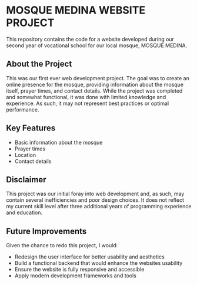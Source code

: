 # MOSQUE MEDINA WEBSITE PROJECT

This repository contains the code for a website developed during our second year of vocational school for our local mosque, MOSQUE MEDINA.

## About the Project

This was our first ever web development project. The goal was to create an online presence for the mosque, providing information about the mosque itself, prayer times, and contact details. While the project was completed and somewhat functional, it was done with limited knowledge and experience. As such, it may not represent best practices or optimal performance.

## Key Features

- Basic information about the mosque
- Prayer times
- Location
- Contact details

## Disclaimer

This project was our initial foray into web development and, as such, may contain several inefficiencies and poor design choices. It does not reflect my current skill level after three additional years of programming experience and education.

## Future Improvements

Given the chance to redo this project, I would:

- Redesign the user interface for better usability and aesthetics
- Build a functional backend that would enhance the websites usability
- Ensure the website is fully responsive and accessible
- Apply modern development frameworks and tools
